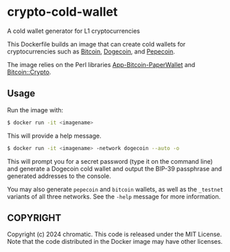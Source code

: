 # crypto-cold-wallet
A cold wallet generator for L1 cryptocurrencies

This Dockerfile builds an image that can create cold wallets for
cryptocurrencies such as [Bitcoin](https://bitcoin.org/),
[Dogecoin](https://dogecoin.com/), and [Pepecoin](https://pepecoin.org/).

The image relies on the Perl libraries
[App-Bitcoin-PaperWallet](https://metacpan.org/dist/App-Bitcoin-PaperWallet)
and [Bitcoin::Crypto](https://metacpan.org/dist/Bitcoin-Crypto).

## Usage

Run the image with:

```bash
$ docker run -it <imagename>
```

This will provide a help message.

```bash
$ docker run -it <imagename> -network dogecoin --auto -o
```

This will prompt you for a secret password (type it on the command line) and
generate a Dogecoin cold wallet and output the BIP-39 passphrase and generated
addresses to the console.

You may also generate `pepecoin` and `bitcoin` wallets, as well as the
`_testnet` variants of all three networks. See the `-help` message for more
information.

## COPYRIGHT

Copyright (c) 2024 chromatic. This code is released under the MIT License. Note
that the code distributed in the Docker image may have other licenses.
